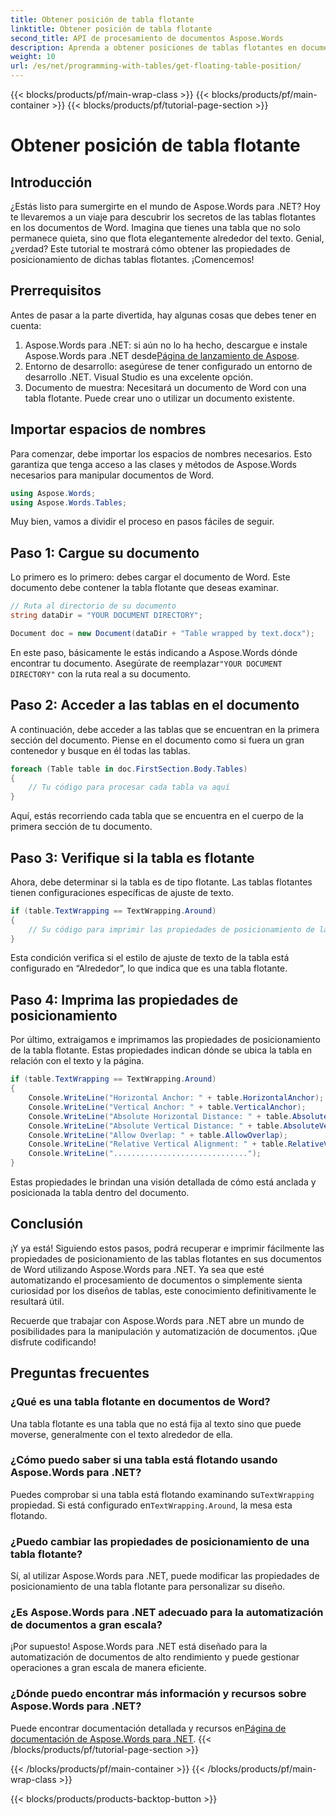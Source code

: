 ```yaml
---
title: Obtener posición de tabla flotante
linktitle: Obtener posición de tabla flotante
second_title: API de procesamiento de documentos Aspose.Words
description: Aprenda a obtener posiciones de tablas flotantes en documentos de Word con Aspose.Words para .NET. Esta guía detallada paso a paso le explicará todo lo que necesita saber.
weight: 10
url: /es/net/programming-with-tables/get-floating-table-position/
---
```


{{< blocks/products/pf/main-wrap-class >}}
{{< blocks/products/pf/main-container >}}
{{< blocks/products/pf/tutorial-page-section >}}

# Obtener posición de tabla flotante

## Introducción

¿Estás listo para sumergirte en el mundo de Aspose.Words para .NET? Hoy te llevaremos a un viaje para descubrir los secretos de las tablas flotantes en los documentos de Word. Imagina que tienes una tabla que no solo permanece quieta, sino que flota elegantemente alrededor del texto. Genial, ¿verdad? Este tutorial te mostrará cómo obtener las propiedades de posicionamiento de dichas tablas flotantes. ¡Comencemos!

## Prerrequisitos

Antes de pasar a la parte divertida, hay algunas cosas que debes tener en cuenta:

1.  Aspose.Words para .NET: si aún no lo ha hecho, descargue e instale Aspose.Words para .NET desde[Página de lanzamiento de Aspose](https://releases.aspose.com/words/net/).
2. Entorno de desarrollo: asegúrese de tener configurado un entorno de desarrollo .NET. Visual Studio es una excelente opción.
3. Documento de muestra: Necesitará un documento de Word con una tabla flotante. Puede crear uno o utilizar un documento existente. 

## Importar espacios de nombres

Para comenzar, debe importar los espacios de nombres necesarios. Esto garantiza que tenga acceso a las clases y métodos de Aspose.Words necesarios para manipular documentos de Word.

```csharp
using Aspose.Words;
using Aspose.Words.Tables;
```

Muy bien, vamos a dividir el proceso en pasos fáciles de seguir.

## Paso 1: Cargue su documento

Lo primero es lo primero: debes cargar el documento de Word. Este documento debe contener la tabla flotante que deseas examinar.

```csharp
// Ruta al directorio de su documento
string dataDir = "YOUR DOCUMENT DIRECTORY";

Document doc = new Document(dataDir + "Table wrapped by text.docx");
```

 En este paso, básicamente le estás indicando a Aspose.Words dónde encontrar tu documento. Asegúrate de reemplazar`"YOUR DOCUMENT DIRECTORY"` con la ruta real a su documento.

## Paso 2: Acceder a las tablas en el documento

A continuación, debe acceder a las tablas que se encuentran en la primera sección del documento. Piense en el documento como si fuera un gran contenedor y busque en él todas las tablas.

```csharp
foreach (Table table in doc.FirstSection.Body.Tables)
{
    // Tu código para procesar cada tabla va aquí
}
```

Aquí, estás recorriendo cada tabla que se encuentra en el cuerpo de la primera sección de tu documento.

## Paso 3: Verifique si la tabla es flotante

Ahora, debe determinar si la tabla es de tipo flotante. Las tablas flotantes tienen configuraciones específicas de ajuste de texto.

```csharp
if (table.TextWrapping == TextWrapping.Around)
{
    // Su código para imprimir las propiedades de posicionamiento de la tabla va aquí
}
```

Esta condición verifica si el estilo de ajuste de texto de la tabla está configurado en “Alrededor”, lo que indica que es una tabla flotante.

## Paso 4: Imprima las propiedades de posicionamiento

Por último, extraigamos e imprimamos las propiedades de posicionamiento de la tabla flotante. Estas propiedades indican dónde se ubica la tabla en relación con el texto y la página.

```csharp
if (table.TextWrapping == TextWrapping.Around)
{
    Console.WriteLine("Horizontal Anchor: " + table.HorizontalAnchor);
    Console.WriteLine("Vertical Anchor: " + table.VerticalAnchor);
    Console.WriteLine("Absolute Horizontal Distance: " + table.AbsoluteHorizontalDistance);
    Console.WriteLine("Absolute Vertical Distance: " + table.AbsoluteVerticalDistance);
    Console.WriteLine("Allow Overlap: " + table.AllowOverlap);
    Console.WriteLine("Relative Vertical Alignment: " + table.RelativeVerticalAlignment);
    Console.WriteLine("..............................");
}
```

Estas propiedades le brindan una visión detallada de cómo está anclada y posicionada la tabla dentro del documento.

## Conclusión

¡Y ya está! Siguiendo estos pasos, podrá recuperar e imprimir fácilmente las propiedades de posicionamiento de las tablas flotantes en sus documentos de Word utilizando Aspose.Words para .NET. Ya sea que esté automatizando el procesamiento de documentos o simplemente sienta curiosidad por los diseños de tablas, este conocimiento definitivamente le resultará útil.

Recuerde que trabajar con Aspose.Words para .NET abre un mundo de posibilidades para la manipulación y automatización de documentos. ¡Que disfrute codificando!

## Preguntas frecuentes

### ¿Qué es una tabla flotante en documentos de Word?
Una tabla flotante es una tabla que no está fija al texto sino que puede moverse, generalmente con el texto alrededor de ella.

### ¿Cómo puedo saber si una tabla está flotando usando Aspose.Words para .NET?
 Puedes comprobar si una tabla está flotando examinando su`TextWrapping` propiedad. Si está configurado en`TextWrapping.Around`, la mesa esta flotando.

### ¿Puedo cambiar las propiedades de posicionamiento de una tabla flotante?
Sí, al utilizar Aspose.Words para .NET, puede modificar las propiedades de posicionamiento de una tabla flotante para personalizar su diseño.

### ¿Es Aspose.Words para .NET adecuado para la automatización de documentos a gran escala?
¡Por supuesto! Aspose.Words para .NET está diseñado para la automatización de documentos de alto rendimiento y puede gestionar operaciones a gran escala de manera eficiente.

### ¿Dónde puedo encontrar más información y recursos sobre Aspose.Words para .NET?
Puede encontrar documentación detallada y recursos en[Página de documentación de Aspose.Words para .NET](https://reference.aspose.com/words/net/).
{{< /blocks/products/pf/tutorial-page-section >}}

{{< /blocks/products/pf/main-container >}}
{{< /blocks/products/pf/main-wrap-class >}}

{{< blocks/products/products-backtop-button >}}
